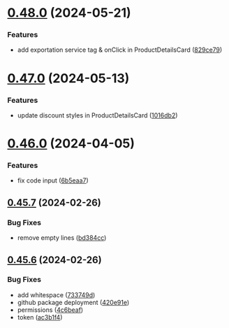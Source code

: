 # [0.48.0](https://github.com/idbi/components/compare/v0.47.0...v0.48.0) (2024-05-21)


### Features

* add exportation service tag & onClick in ProductDetailsCard ([829ce79](https://github.com/idbi/components/commit/829ce79a3a50d178807465002fc28049d86cb710))



# [0.47.0](https://github.com/idbi/components/compare/v0.46.0...v0.47.0) (2024-05-13)


### Features

* update discount styles in ProductDetailsCard ([1016db2](https://github.com/idbi/components/commit/1016db2f0d534c6c76ec48010a7f436c9e996c25))



# [0.46.0](https://github.com/idbi/components/compare/v0.45.7...v0.46.0) (2024-04-05)


### Features

* fix code input ([6b5eaa7](https://github.com/idbi/components/commit/6b5eaa7ed8cc396e0947b2e63b9712cfc8d67107))



## [0.45.7](https://github.com/idbi/components/compare/v0.45.6...v0.45.7) (2024-02-26)


### Bug Fixes

* remove empty lines ([bd384cc](https://github.com/idbi/components/commit/bd384cc540f320667eb09ebc472708f41ebea708))



## [0.45.6](https://github.com/idbi/components/compare/v0.45.4...v0.45.6) (2024-02-26)


### Bug Fixes

* add whitespace ([733749d](https://github.com/idbi/components/commit/733749d2c2b793a16bfc135a7a9347af6e0ff2fc))
* github package deployment ([420e91e](https://github.com/idbi/components/commit/420e91e28a85e5d33cc6c3a66cb2e9ea6fc9a075))
* permissions ([4c6beaf](https://github.com/idbi/components/commit/4c6beaf909af99e79a0e3fe9600d7010148cdd80))
* token ([ac3b1f4](https://github.com/idbi/components/commit/ac3b1f4efdaa4c61ee48b3dfe5411833185bd634))




